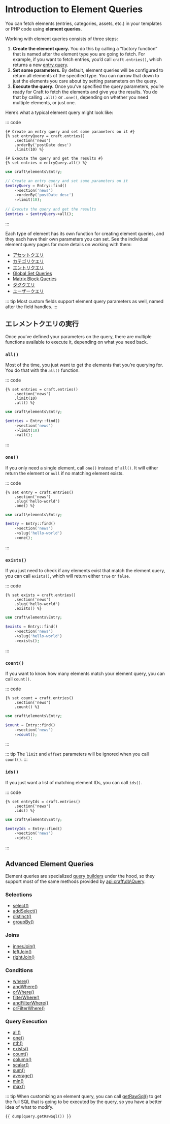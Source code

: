 # Introduction to Element Queries

You can fetch elements (entries, categories, assets, etc.) in your templates or PHP code using **element queries**.

Working with element queries consists of three steps:

1. **Create the element query.** You do this by calling a “factory function” that is named after the element type you are going to fetch. For example, if you want to fetch entries, you’d call `craft.entries()`, which returns a new [entry query](entry-queries.md).
2. **Set some parameters.** By default, element queries will be configured to return all elements of the specified type. You can narrow that down to just the elements you care about by setting parameters on the query.
3. **Execute the query.** Once you’ve specified the query parameters, you’re ready for Craft to fetch the elements and give you the results. You do that by calling `.all()` or `.one()`, depending on whether you need multiple elements, or just one.

Here’s what a typical element query might look like:

::: code

```twig
{# Create an entry query and set some parameters on it #}
{% set entryQuery = craft.entries()
    .section('news')
    .orderBy('postDate desc')
    .limit(10) %}

{# Execute the query and get the results #}
{% set entries = entryQuery.all() %}
```

```php
use craft\elements\Entry;

// Create an entry query and set some parameters on it
$entryQuery = Entry::find()
    ->section('news')
    ->orderBy('postDate desc')
    ->limit(10);
    
// Execute the query and get the results
$entries = $entryQuery->all();
```

:::

Each type of element has its own function for creating element queries, and they each have their own parameters you can set. See the individual element query pages for more details on working with them:

- [アセットクエリ](asset-queries.md)
- [カテゴリクエリ](category-queries.md)
- [エントリクエリ](entry-queries.md)
- [Global Set Queries](global-set-queries.md)
- [Matrix Block Queries](matrix-block-queries.md)
- [タグクエリ](tag-queries.md)
- [ユーザークエリ](user-queries.md)

::: tip
Most custom fields support element query parameters as well, named after the field handles.
:::

## エレメントクエリの実行

Once you’ve defined your parameters on the query, there are multiple functions available to execute it, depending on what you need back.

### `all()`

Most of the time, you just want to get the elements that you’re querying for. You do that with the `all()` function.

::: code

```twig
{% set entries = craft.entries()
    .section('news')
    .limit(10)
    .all() %}
```

```php
use craft\elements\Entry;

$entries = Entry::find()
    ->section('news')
    ->limit(10)
    ->all();
```

:::

### `one()`

If you only need a single element, call `one()` instead of `all()`. It will either return the element or `null` if no matching element exists.

::: code

```twig
{% set entry = craft.entries()
    .section('news')
    .slug('hello-world')
    .one() %}
```

```php
use craft\elements\Entry;

$entry = Entry::find()
    ->section('news')
    ->slug('hello-world')
    ->one();
```

:::

### `exists()`

If you just need to check if any elements exist that match the element query, you can call `exists()`, which will return either `true` or `false`.

::: code

```twig
{% set exists = craft.entries()
    .section('news')
    .slug('hello-world')
    .exists() %}
```

```php
use craft\elements\Entry;

$exists = Entry::find()
    ->section('news')
    ->slug('hello-world')
    ->exists();
```

:::

### `count()`

If you want to know how many elements match your element query, you can call `count()`.

::: code

```twig
{% set count = craft.entries()
    .section('news')
    .count() %}
```

```php
use craft\elements\Entry;

$count = Entry::find()
    ->section('news')
    ->count();
```

:::

::: tip
The `limit` and `offset` parameters will be ignored when you call `count()`.
:::

### `ids()`

If you just want a list of matching element IDs, you can call `ids()`.

::: code

```twig
{% set entryIds = craft.entries()
    .section('news')
    .ids() %}
```

```php
use craft\elements\Entry;

$entryIds = Entry::find()
    ->section('news')
    ->ids();
```

:::

## Advanced Element Queries

Element queries are specialized [query builders](https://www.yiiframework.com/doc/guide/2.0/en/db-query-builder) under the hood, so they support most of the same methods provided by <api:craft\db\Query>.

### Selections

- [select()](api:yii\db\Query::select())
- [addSelect()](api:yii\db\Query::addSelect())
- [distinct()](api:yii\db\Query::distinct())
- [groupBy()](api:yii\db\Query::groupBy())

### Joins

- [innerJoin()](api:yii\db\Query::innerJoin())
- [leftJoin()](api:yii\db\Query::leftJoin())
- [rightJoin()](api:yii\db\Query::rightJoin())

### Conditions

- [where()](api:yii\db\QueryTrait::where())
- [andWhere()](api:yii\db\QueryTrait::andWhere())
- [orWhere()](api:yii\db\QueryTrait::orWhere())
- [filterWhere()](api:yii\db\QueryTrait::filterWhere())
- [andFilterWhere()](api:yii\db\QueryTrait::andFilterWhere())
- [orFilterWhere()](api:yii\db\QueryTrait::orFilterWhere())

### Query Execution

- [all()](api:yii\db\Query::all())
- [one()](api:yii\db\Query::one())
- [nth()](api:craft\db\Query::nth())
- [exists()](api:yii\db\Query::exists())
- [count()](api:yii\db\Query::count())
- [column()](api:yii\db\Query::column())
- [scalar()](api:yii\db\Query::scalar())
- [sum()](api:yii\db\Query::sum())
- [average()](api:yii\db\Query::average())
- [min()](api:yii\db\Query::min())
- [max()](api:yii\db\Query::max())

::: tip
When customizing an element query, you can call [getRawSql()](api:craft\db\Query::getRawSql()) to get the full SQL that is going to be executed by the query, so you have a better idea of what to modify.

```twig
{{ dump(query.getRawSql()) }}
```


